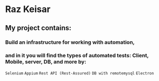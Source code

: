 # Raz Keisar

## My project contains:

### Build an infrastructure for working with automation, 
### and in it you will find the types of automated tests: Client, Mobile, server, DB, and more by:

``Selenium``
``Appium``
``Rest API (Rest-Assured)``
``DB with remotemysql``
``Electron``
